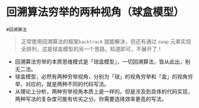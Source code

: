 
# 回溯算法穷举的两种视角（球盒模型）


`#回溯算法` 


> 正常使用回溯算法的框架`backtrack` 就能解决，但还有通过 `swap` 元素实现全排列，这是球盒模型的另一个思路，知道即可，不展开了！

- 回溯算法穷举的本质思维模式是「球盒模型」，一切回溯算法，皆从此出，别无二法。
- 球盒模型，必然有两种穷举视角，分别为「球」的视角穷举和「盒」的视角穷举，对应的，就是两种不同的代码写法。
- 从理论上分析，两种穷举视角本质上是一样的。但是涉及到具体的代码实现，两种写法的复杂度可能有优劣之分。你需要选择效率更高的写法。

